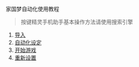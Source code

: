 家国梦自动化使用教程
> 按键精灵手机助手基本操作方法请使用搜索引擎

1. [导入](导入.md)
2. [自动化设定](自动化设定.md)
3. [开始游戏](开始游戏.md)
4. [重新设置](重新设置.md)
